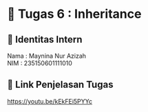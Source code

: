 # 📁 Tugas 6 : Inheritance

## 👤 Identitas Intern
Nama : Maynina Nur Azizah             
NIM  : 235150601111010

## 🔗 Link Penjelasan Tugas

https://youtu.be/kEkFEi5PYYc
